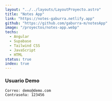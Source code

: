 ```yaml
---
layout: "../../layouts/LayoutProyecto.astro"
title: "Notes App"
link: "https://notes-gaburra.netlify.app"
github: "https://github.com/gaburra-m/notesApp"
image: "/proyectos/notes-app.webp"
techs:
  - Angular
  - Supabase
  - Tailwind CSS
  - JavaScript
  - HTML
status: true
index: true
---
```


### Usuario Demo

```
Correo: demo@demo.com
Contraseña: 123456
```
